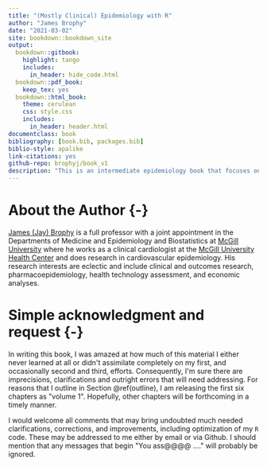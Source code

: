 ```yaml
--- 
title: "(Mostly Clinical) Epidemiology with R"
author: "James Brophy"
date: "2021-03-02"
site: bookdown::bookdown_site
output:
  bookdown::gitbook:
    highlight: tango
    includes:
      in_header: hide_code.html
  bookdown::pdf_book:
    keep_tex: yes
  bookdown::html_book:
    theme: cerulean
    css: style.css
    includes:
      in_header: header.html
documentclass: book
bibliography: [book.bib, packages.bib]
biblio-style: apalike
link-citations: yes
github-repo: brophyj/book_v1
description: "This is an intermediate epidemiology book that focuses on clinical epidmeiology and its quantification using R. It stems from my belief that the learning of epidmeiologic principles is consolidated through hands on coding examples."
---
```








# About the Author {-}


[James (Jay) Brophy](https://www.brophyj.com/) is a full professor with a joint appointment in the Departments of Medicine and Epidemiology and Biostatistics at [McGill University](https://www.mcgill.ca/) where he works as a clinical cardiologist at the [McGill University Health Center](https://muhc.ca/) and does research in cardiovascular epidemiology. His research interests are eclectic and include clinical and outcomes research, pharmacoepidemiology, health technology assessment, and economic analyses.    

# Simple acknowledgment and request {-}

In writing this book, I was amazed at how much of this material I either never learned at all or didn't assimilate completely on my first, and occasionally second and third, efforts. Consequently, I'm sure there are imprecisions, clarifications and outright errors that will need addressing. For reasons that I outline in Section \@ref(outline), I am releasing the first six chapters as "volume 1". Hopefully, other chapters will be forthcoming in a timely manner.     

I would welcome all comments that may bring undoubted much needed clarifications, corrections, and improvements, including optimization of my `R` code. These may be addressed to me either by email or via Github. I should mention that any messages that begin "You ass@@@@ ...." will probably be ignored.

